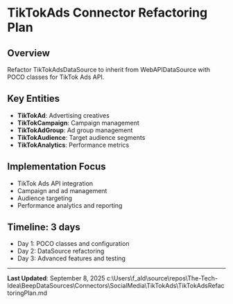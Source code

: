 # TikTokAds Connector Refactoring Plan

## Overview
Refactor TikTokAdsDataSource to inherit from WebAPIDataSource with POCO classes for TikTok Ads API.

## Key Entities
- **TikTokAd**: Advertising creatives
- **TikTokCampaign**: Campaign management
- **TikTokAdGroup**: Ad group management
- **TikTokAudience**: Target audience segments
- **TikTokAnalytics**: Performance metrics

## Implementation Focus
- TikTok Ads API integration
- Campaign and ad management
- Audience targeting
- Performance analytics and reporting

## Timeline: 3 days
- Day 1: POCO classes and configuration
- Day 2: DataSource refactoring
- Day 3: Advanced features and testing

---

**Last Updated**: September 8, 2025</content>
<parameter name="filePath">c:\Users\f_ald\source\repos\The-Tech-Idea\BeepDataSources\Connectors\SocialMedia\TikTokAds\TikTokAdsRefactoringPlan.md
